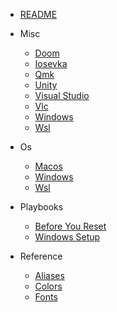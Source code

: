 - [README](README.md)

- Misc
  - [Doom](misc/doom.md)
  - [Iosevka](misc/iosevka.md)
  - [Qmk](misc/qmk.md)
  - [Unity](misc/unity.md)
  - [Visual Studio](misc/visual-studio.md)
  - [Vlc](misc/vlc.md)
  - [Windows](misc/windows.md)
  - [Wsl](misc/wsl.md)

- Os
  - [Macos](os/macos.md)
  - [Windows](os/windows.md)
  - [Wsl](os/wsl.md)

- Playbooks
  - [Before You Reset](playbooks/before-you-reset.md)
  - [Windows Setup](playbooks/windows-setup.md)

- Reference
  - [Aliases](reference/aliases.md)
  - [Colors](reference/colors.md)
  - [Fonts](reference/fonts.md)
